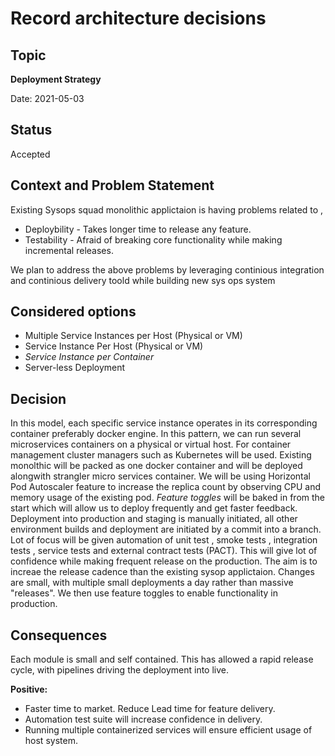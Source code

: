 # Record architecture decisions

## Topic

<b>Deployment Strategy</b>

Date: 2021-05-03


## Status

Accepted

## Context and Problem Statement

Existing Sysops squad monolithic applictaion is having problems related to ,

- Deploybility - Takes longer time to release any feature.
- Testability - Afraid of breaking core functionality while making incremental releases.

We plan to address the above problems by leveraging continious integration and continious delivery toold while building new sys ops system 

## Considered options

- Multiple Service Instances per Host (Physical or VM)
- Service Instance Per Host (Physical or VM)
- *Service Instance per Container*
- Server-less Deployment


## Decision

In this model, each specific service instance operates in its corresponding container preferably docker engine. In this pattern, we can run several microservices containers on a physical or virtual host. For container management cluster managers such as Kubernetes will be used. 
Existing monolthic will be packed as one docker container and will be deployed alongwith strangler micro services container.
We will be using Horizontal Pod Autoscaler feature to increase the replica count by observing CPU and memory usage of the existing pod.
*Feature toggles* will be baked in from the start which will allow us to deploy frequently and get faster feedback.
Deployment into production and staging is manually initiated, all other environment builds and deployment are initiated by a commit into a branch.
Lot of focus will be given automation of unit test , smoke tests , integration tests , service tests and external contract tests (PACT).
This will give lot of confidence while making frequent release on the production.
The aim is to increae the release cadence than the existing sysop applictaion. Changes are small, with multiple small deployments a day rather than massive "releases". We then use feature toggles to enable functionality in production.


## Consequences

Each module is small and self contained. This has allowed a rapid release cycle, with pipelines driving the deployment into live. 


**Positive:** 

 - Faster time to market. Reduce Lead time for feature delivery.
 - Automation test suite will increase confidence in delivery.
 - Running multiple containerized services will ensure efficient usage of host system. 
 




